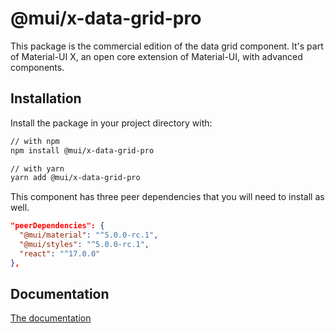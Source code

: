 # @mui/x-data-grid-pro

This package is the commercial edition of the data grid component.
It's part of Material-UI X, an open core extension of Material-UI, with advanced components.

## Installation

Install the package in your project directory with:

```sh
// with npm
npm install @mui/x-data-grid-pro

// with yarn
yarn add @mui/x-data-grid-pro
```

This component has three peer dependencies that you will need to install as well.

```json
"peerDependencies": {
  "@mui/material": "^5.0.0-rc.1",
  "@mui/styles": "^5.0.0-rc.1",
  "react": "^17.0.0"
},
```

## Documentation

[The documentation](https://material-ui.com/components/data-grid/)
